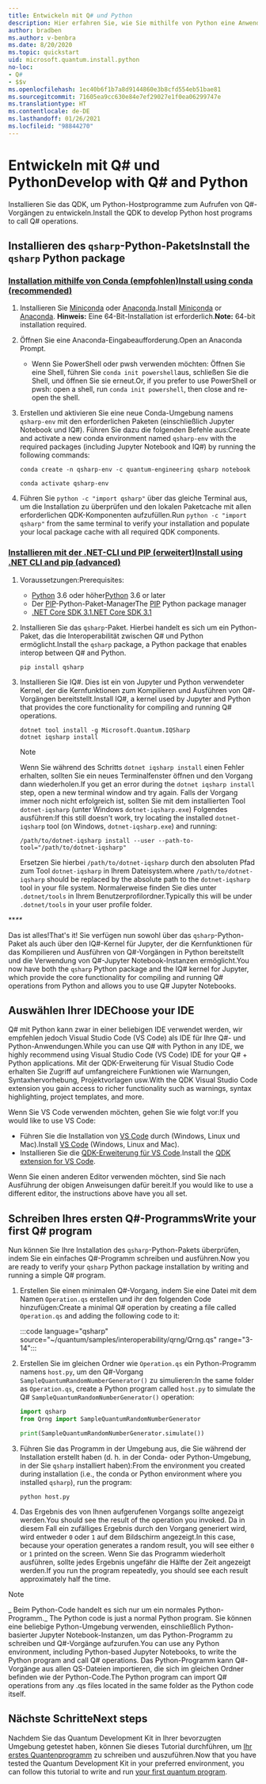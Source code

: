 ```yaml
---
title: Entwickeln mit Q# und Python
description: Hier erfahren Sie, wie Sie mithilfe von Python eine Anwendung vom Typ Q# erstellen.
author: bradben
ms.author: v-benbra
ms.date: 8/20/2020
ms.topic: quickstart
uid: microsoft.quantum.install.python
no-loc:
- Q#
- $$v
ms.openlocfilehash: 1ec40b6f1b7a8d9144860e3b8cfd554eb51bae81
ms.sourcegitcommit: 71605ea9cc630e84e7ef29027e1f0ea06299747e
ms.translationtype: HT
ms.contentlocale: de-DE
ms.lasthandoff: 01/26/2021
ms.locfileid: "98844270"
---
```

# <a name="develop-with-q-and-python"></a><span data-ttu-id="73b22-103">Entwickeln mit Q# und Python</span><span class="sxs-lookup"><span data-stu-id="73b22-103">Develop with Q# and Python</span></span>

<span data-ttu-id="73b22-104">Installieren Sie das QDK, um Python-Hostprogramme zum Aufrufen von Q#-Vorgängen zu entwickeln.</span><span class="sxs-lookup"><span data-stu-id="73b22-104">Install the QDK to develop Python host programs to call Q# operations.</span></span>

## <a name="install-the-qsharp-python-package"></a><span data-ttu-id="73b22-105">Installieren des `qsharp`-Python-Pakets</span><span class="sxs-lookup"><span data-stu-id="73b22-105">Install the `qsharp` Python package</span></span>

### <a name="install-using-conda-recommended"></a>[<span data-ttu-id="73b22-106">Installation mithilfe von Conda (empfohlen)</span><span class="sxs-lookup"><span data-stu-id="73b22-106">Install using conda (recommended)</span></span>](#tab/tabid-conda)

1. <span data-ttu-id="73b22-107">Installieren Sie [Miniconda](https://docs.conda.io/en/latest/miniconda.html) oder [Anaconda](https://www.anaconda.com/products/individual#Downloads).</span><span class="sxs-lookup"><span data-stu-id="73b22-107">Install [Miniconda](https://docs.conda.io/en/latest/miniconda.html) or [Anaconda](https://www.anaconda.com/products/individual#Downloads).</span></span> <span data-ttu-id="73b22-108">**Hinweis:** Eine 64-Bit-Installation ist erforderlich.</span><span class="sxs-lookup"><span data-stu-id="73b22-108">**Note:** 64-bit installation required.</span></span>

1. <span data-ttu-id="73b22-109">Öffnen Sie eine Anaconda-Eingabeaufforderung.</span><span class="sxs-lookup"><span data-stu-id="73b22-109">Open an Anaconda Prompt.</span></span>

   - <span data-ttu-id="73b22-110">Wenn Sie PowerShell oder pwsh verwenden möchten: Öffnen Sie eine Shell, führen Sie `conda init powershell`aus, schließen Sie die Shell, und öffnen Sie sie erneut.</span><span class="sxs-lookup"><span data-stu-id="73b22-110">Or, if you prefer to use PowerShell or pwsh: open a shell, run `conda init powershell`, then close and re-open the shell.</span></span>

1. <span data-ttu-id="73b22-111">Erstellen und aktivieren Sie eine neue Conda-Umgebung namens `qsharp-env` mit den erforderlichen Paketen (einschließlich Jupyter Notebook und IQ#). Führen Sie dazu die folgenden Befehle aus:</span><span class="sxs-lookup"><span data-stu-id="73b22-111">Create and activate a new conda environment named `qsharp-env` with the required packages (including Jupyter Notebook and IQ#) by running the following commands:</span></span>

    ```
    conda create -n qsharp-env -c quantum-engineering qsharp notebook

    conda activate qsharp-env
    ```

1. <span data-ttu-id="73b22-112">Führen Sie `python -c "import qsharp"` über das gleiche Terminal aus, um die Installation zu überprüfen und den lokalen Paketcache mit allen erforderlichen QDK-Komponenten aufzufüllen.</span><span class="sxs-lookup"><span data-stu-id="73b22-112">Run `python -c "import qsharp"` from the same terminal to verify your installation and populate your local package cache with all required QDK components.</span></span>

### <a name="install-using-net-cli-and-pip-advanced"></a>[<span data-ttu-id="73b22-113">Installieren mit der .NET-CLI und PIP (erweitert)</span><span class="sxs-lookup"><span data-stu-id="73b22-113">Install using .NET CLI and pip (advanced)</span></span>](#tab/tabid-dotnetcli)

1. <span data-ttu-id="73b22-114">Voraussetzungen:</span><span class="sxs-lookup"><span data-stu-id="73b22-114">Prerequisites:</span></span>

    - <span data-ttu-id="73b22-115">[Python](https://www.python.org/downloads/) 3.6 oder höher</span><span class="sxs-lookup"><span data-stu-id="73b22-115">[Python](https://www.python.org/downloads/) 3.6 or later</span></span>
    - <span data-ttu-id="73b22-116">Der [PIP](https://pip.pypa.io/en/stable/installing)-Python-Paket-Manager</span><span class="sxs-lookup"><span data-stu-id="73b22-116">The [PIP](https://pip.pypa.io/en/stable/installing) Python package manager</span></span>
    - [<span data-ttu-id="73b22-117">.NET Core SDK 3.1</span><span class="sxs-lookup"><span data-stu-id="73b22-117">.NET Core SDK 3.1</span></span>](https://dotnet.microsoft.com/download/dotnet-core/3.1)


1. <span data-ttu-id="73b22-118">Installieren Sie das `qsharp`-Paket. Hierbei handelt es sich um ein Python-Paket, das die Interoperabilität zwischen Q# und Python ermöglicht.</span><span class="sxs-lookup"><span data-stu-id="73b22-118">Install the `qsharp` package, a Python package that enables interop between Q# and Python.</span></span>

    ```
    pip install qsharp
    ```

1. <span data-ttu-id="73b22-119">Installieren Sie IQ#. Dies ist ein von Jupyter und Python verwendeter Kernel, der die Kernfunktionen zum Kompilieren und Ausführen von Q#-Vorgängen bereitstellt.</span><span class="sxs-lookup"><span data-stu-id="73b22-119">Install IQ#, a kernel used by Jupyter and Python that provides the core functionality for compiling and running Q# operations.</span></span>

    ```dotnetcli
    dotnet tool install -g Microsoft.Quantum.IQSharp
    dotnet iqsharp install
    ```

    > [!NOTE]
    > <span data-ttu-id="73b22-120">Wenn Sie während des Schritts `dotnet iqsharp install` einen Fehler erhalten, sollten Sie ein neues Terminalfenster öffnen und den Vorgang dann wiederholen.</span><span class="sxs-lookup"><span data-stu-id="73b22-120">If you get an error during the `dotnet iqsharp install` step, open a new terminal window and try again.</span></span>
    > <span data-ttu-id="73b22-121">Falls der Vorgang immer noch nicht erfolgreich ist, sollten Sie mit dem installierten Tool `dotnet-iqsharp` (unter Windows `dotnet-iqsharp.exe`) Folgendes ausführen:</span><span class="sxs-lookup"><span data-stu-id="73b22-121">If this still doesn't work, try locating the installed `dotnet-iqsharp` tool (on Windows, `dotnet-iqsharp.exe`) and running:</span></span>
    > ```
    > /path/to/dotnet-iqsharp install --user --path-to-tool="/path/to/dotnet-iqsharp"
    > ```
    > <span data-ttu-id="73b22-122">Ersetzen Sie hierbei `/path/to/dotnet-iqsharp` durch den absoluten Pfad zum Tool `dotnet-iqsharp` in Ihrem Dateisystem.</span><span class="sxs-lookup"><span data-stu-id="73b22-122">where `/path/to/dotnet-iqsharp` should be replaced by the absolute path to the `dotnet-iqsharp` tool in your file system.</span></span>
    > <span data-ttu-id="73b22-123">Normalerweise finden Sie dies unter `.dotnet/tools` in Ihrem Benutzerprofilordner.</span><span class="sxs-lookup"><span data-stu-id="73b22-123">Typically this will be under `.dotnet/tools` in your user profile folder.</span></span>
    
<span data-ttu-id="73b22-124">\*\*_</span><span class="sxs-lookup"><span data-stu-id="73b22-124">\*\*_</span></span>

<span data-ttu-id="73b22-125">Das ist alles!</span><span class="sxs-lookup"><span data-stu-id="73b22-125">That's it!</span></span> <span data-ttu-id="73b22-126">Sie verfügen nun sowohl über das `qsharp`-Python-Paket als auch über den IQ#-Kernel für Jupyter, der die Kernfunktionen für das Kompilieren und Ausführen von Q#-Vorgängen in Python bereitstellt und die Verwendung von Q#-Jupyter Notebook-Instanzen ermöglicht.</span><span class="sxs-lookup"><span data-stu-id="73b22-126">You now have both the `qsharp` Python package and the IQ# kernel for Jupyter, which provide the core functionality for compiling and running Q# operations from Python and allows you to use Q# Jupyter Notebooks.</span></span>

## <a name="choose-your-ide"></a><span data-ttu-id="73b22-127">Auswählen Ihrer IDE</span><span class="sxs-lookup"><span data-stu-id="73b22-127">Choose your IDE</span></span>

<span data-ttu-id="73b22-128">Q# mit Python kann zwar in einer beliebigen IDE verwendet werden, wir empfehlen jedoch Visual Studio Code (VS Code) als IDE für Ihre Q#- und Python-Anwendungen.</span><span class="sxs-lookup"><span data-stu-id="73b22-128">While you can use Q# with Python in any IDE, we highly recommend using Visual Studio Code (VS Code) IDE for your Q# + Python applications.</span></span> <span data-ttu-id="73b22-129">Mit der QDK-Erweiterung für Visual Studio Code erhalten Sie Zugriff auf umfangreichere Funktionen wie Warnungen, Syntaxhervorhebung, Projektvorlagen usw.</span><span class="sxs-lookup"><span data-stu-id="73b22-129">With the QDK Visual Studio Code extension you gain access to richer functionality such as warnings, syntax highlighting, project templates, and more.</span></span>

<span data-ttu-id="73b22-130">Wenn Sie VS Code verwenden möchten, gehen Sie wie folgt vor:</span><span class="sxs-lookup"><span data-stu-id="73b22-130">If you would like to use VS Code:</span></span>

- <span data-ttu-id="73b22-131">Führen Sie die Installation von [VS Code](https://code.visualstudio.com/download) durch (Windows, Linux und Mac).</span><span class="sxs-lookup"><span data-stu-id="73b22-131">Install [VS Code](https://code.visualstudio.com/download) (Windows, Linux and Mac).</span></span>
- <span data-ttu-id="73b22-132">Installieren Sie die [QDK-Erweiterung für VS Code](https://marketplace.visualstudio.com/items?itemName=quantum.quantum-devkit-vscode).</span><span class="sxs-lookup"><span data-stu-id="73b22-132">Install the [QDK extension for VS Code](https://marketplace.visualstudio.com/items?itemName=quantum.quantum-devkit-vscode).</span></span>

<span data-ttu-id="73b22-133">Wenn Sie einen anderen Editor verwenden möchten, sind Sie nach Ausführung der obigen Anweisungen dafür bereit.</span><span class="sxs-lookup"><span data-stu-id="73b22-133">If you would like to use a different editor, the instructions above have you all set.</span></span>

## <a name="write-your-first-q-program"></a><span data-ttu-id="73b22-134">Schreiben Ihres ersten Q#-Programms</span><span class="sxs-lookup"><span data-stu-id="73b22-134">Write your first Q# program</span></span>

<span data-ttu-id="73b22-135">Nun können Sie Ihre Installation des `qsharp`-Python-Pakets überprüfen, indem Sie ein einfaches Q#-Programm schreiben und ausführen.</span><span class="sxs-lookup"><span data-stu-id="73b22-135">Now you are ready to verify your `qsharp` Python package installation by writing and running a simple Q# program.</span></span>

1. <span data-ttu-id="73b22-136">Erstellen Sie einen minimalen Q#-Vorgang, indem Sie eine Datei mit dem Namen `Operation.qs` erstellen und ihr den folgenden Code hinzufügen:</span><span class="sxs-lookup"><span data-stu-id="73b22-136">Create a minimal Q# operation by creating a file called `Operation.qs` and adding the following code to it:</span></span>

    :::code language="qsharp" source="~/quantum/samples/interoperability/qrng/Qrng.qs" range="3-14":::

1. <span data-ttu-id="73b22-137">Erstellen Sie im gleichen Ordner wie `Operation.qs` ein Python-Programm namens `host.py`, um den Q#-Vorgang `SampleQuantumRandomNumberGenerator()` zu simulieren:</span><span class="sxs-lookup"><span data-stu-id="73b22-137">In the same folder as `Operation.qs`, create a Python program called `host.py` to simulate the Q# `SampleQuantumRandomNumberGenerator()` operation:</span></span>

    ```python
    import qsharp
    from Qrng import SampleQuantumRandomNumberGenerator

    print(SampleQuantumRandomNumberGenerator.simulate())
    ```

1. <span data-ttu-id="73b22-138">Führen Sie das Programm in der Umgebung aus, die Sie während der Installation erstellt haben (d. h. in der Conda- oder Python-Umgebung, in der Sie `qsharp` installiert haben):</span><span class="sxs-lookup"><span data-stu-id="73b22-138">From the environment you created during installation (i.e., the conda or Python environment where you installed `qsharp`), run the program:</span></span>

    ```
    python host.py
    ```

1. <span data-ttu-id="73b22-139">Das Ergebnis des von Ihnen aufgerufenen Vorgangs sollte angezeigt werden.</span><span class="sxs-lookup"><span data-stu-id="73b22-139">You should see the result of the operation you invoked.</span></span> <span data-ttu-id="73b22-140">Da in diesem Fall ein zufälliges Ergebnis durch den Vorgang generiert wird, wird entweder `0` oder `1` auf dem Bildschirm angezeigt.</span><span class="sxs-lookup"><span data-stu-id="73b22-140">In this case, because your operation generates a random result, you will see either `0` or `1` printed on the screen.</span></span> <span data-ttu-id="73b22-141">Wenn Sie das Programm wiederholt ausführen, sollte jedes Ergebnis ungefähr die Hälfte der Zeit angezeigt werden.</span><span class="sxs-lookup"><span data-stu-id="73b22-141">If you run the program repeatedly, you should see each result approximately half the time.</span></span>

> [!NOTE]
> <span data-ttu-id="73b22-142">_ Beim Python-Code handelt es sich nur um ein normales Python-Programm.</span><span class="sxs-lookup"><span data-stu-id="73b22-142">_ The Python code is just a normal Python program.</span></span> <span data-ttu-id="73b22-143">Sie können eine beliebige Python-Umgebung verwenden, einschließlich Python-basierter Jupyter Notebook-Instanzen, um das Python-Programm zu schreiben und Q#-Vorgänge aufzurufen.</span><span class="sxs-lookup"><span data-stu-id="73b22-143">You can use any Python environment, including Python-based Jupyter Notebooks, to write the Python program and call Q# operations.</span></span> <span data-ttu-id="73b22-144">Das Python-Programm kann Q#-Vorgänge aus allen QS-Dateien importieren, die sich im gleichen Ordner befinden wie der Python-Code.</span><span class="sxs-lookup"><span data-stu-id="73b22-144">The Python program can import Q# operations from any .qs files located in the same folder as the Python code itself.</span></span>

## <a name="next-steps"></a><span data-ttu-id="73b22-145">Nächste Schritte</span><span class="sxs-lookup"><span data-stu-id="73b22-145">Next steps</span></span>

<span data-ttu-id="73b22-146">Nachdem Sie das Quantum Development Kit in Ihrer bevorzugten Umgebung getestet haben, können Sie dieses Tutorial durchführen, um [Ihr erstes Quantenprogramm](xref:microsoft.quantum.quickstarts.qrng) zu schreiben und auszuführen.</span><span class="sxs-lookup"><span data-stu-id="73b22-146">Now that you have tested the Quantum Development Kit in your preferred environment, you can follow this tutorial to write and run [your first quantum program](xref:microsoft.quantum.quickstarts.qrng).</span></span>
